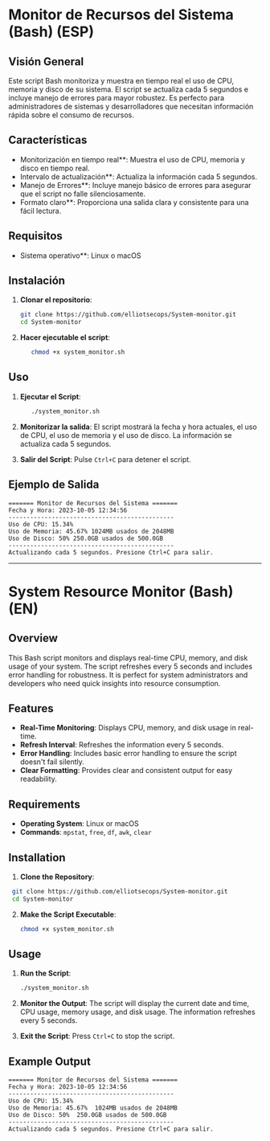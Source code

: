 
# Monitor de Recursos del Sistema (Bash) (ESP)

## Visión General

Este script Bash monitoriza y muestra en tiempo real el uso de CPU, memoria y disco de su sistema. El script se actualiza cada 5 segundos e incluye manejo de errores para mayor robustez. Es perfecto para administradores de sistemas y desarrolladores que necesitan información rápida sobre el consumo de recursos.

## Características

- Monitorización en tiempo real**: Muestra el uso de CPU, memoria y disco en tiempo real.
- Intervalo de actualización**: Actualiza la información cada 5 segundos.
- Manejo de Errores**: Incluye manejo básico de errores para asegurar que el script no falle silenciosamente.
- Formato claro**: Proporciona una salida clara y consistente para una fácil lectura.

## Requisitos

- Sistema operativo**: Linux o macOS

## Instalación

1. **Clonar el repositorio**:
   ```bash
   git clone https://github.com/elliotsecops/System-monitor.git
   cd System-monitor
   ```

2. **Hacer ejecutable el script**:
   ```bash
      chmod +x system_monitor.sh
   ```

## Uso

1. **Ejecutar el Script**:
   ```bash
      ./system_monitor.sh
   ```

2. **Monitorizar la salida**:
   El script mostrará la fecha y hora actuales, el uso de CPU, el uso de memoria y el uso de disco. La información se actualiza cada 5 segundos.

3. **Salir del Script**:
   Pulse `Ctrl+C` para detener el script.

## Ejemplo de Salida

```
======= Monitor de Recursos del Sistema =======
Fecha y Hora: 2023-10-05 12:34:56
----------------------------------------------
Uso de CPU: 15.34%
Uso de Memoria: 45.67% 1024MB usados de 2048MB
Uso de Disco: 50% 250.0GB usados de 500.0GB
----------------------------------------------
Actualizando cada 5 segundos. Presione Ctrl+C para salir.
```



---

# System Resource Monitor (Bash) (EN)

## Overview

This Bash script monitors and displays real-time CPU, memory, and disk usage of your system. The script refreshes every 5 seconds and includes error handling for robustness. It is perfect for system administrators and developers who need quick insights into resource consumption.

## Features

- **Real-Time Monitoring**: Displays CPU, memory, and disk usage in real-time.
- **Refresh Interval**: Refreshes the information every 5 seconds.
- **Error Handling**: Includes basic error handling to ensure the script doesn't fail silently.
- **Clear Formatting**: Provides clear and consistent output for easy readability.

## Requirements

- **Operating System**: Linux or macOS
- **Commands**: `mpstat`, `free`, `df`, `awk`, `clear`

## Installation

1. **Clone the Repository**:
  ```bash
   git clone https://github.com/elliotsecops/System-monitor.git
   cd System-monitor
   ```

2. **Make the Script Executable**:
   ```bash
   chmod +x system_monitor.sh
   ```

## Usage

1. **Run the Script**:
   ```bash
   ./system_monitor.sh
   ```

2. **Monitor the Output**:
   The script will display the current date and time, CPU usage, memory usage, and disk usage. The information refreshes every 5 seconds.

3. **Exit the Script**:
   Press `Ctrl+C` to stop the script.

## Example Output

```
======= Monitor de Recursos del Sistema =======
Fecha y Hora: 2023-10-05 12:34:56
----------------------------------------------
Uso de CPU: 15.34%
Uso de Memoria: 45.67%  1024MB usados de 2048MB
Uso de Disco: 50%  250.0GB usados de 500.0GB
----------------------------------------------
Actualizando cada 5 segundos. Presione Ctrl+C para salir.
```
